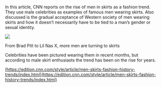 In this article, CNN reports on the rise of men in skirts as a fashion trend. They use male celebrities as examples of famous men wearing skirts. Also discussed is the gradual acceptance of Western society of men wearing skirts and how it doesn’t necessarily have to be tied to a man’s gender or sexual identity.

[](https://edition.cnn.com/style/article/men-skirts-fashion-history-trends/index.html "From Brad Pitt to Lil Nas X, more men are turning to skirts")

![](220825211217-brad-pitt-lil-nas-x-oscar-isaac-skirts-super-tease.jpg)

From Brad Pitt to Lil Nas X, more men are turning to skirts

Celebrities have been pictured wearing them in recent months, but according to male skirt enthusiasts the trend has been on the rise for years.

[https://edition.cnn.com/style/article/men-skirts-fashion-history-trends/index.html](https://edition.cnn.com/style/article/men-skirts-fashion-history-trends/index.html)